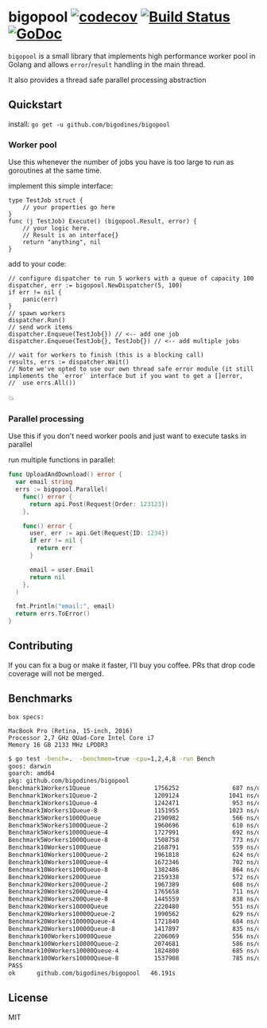 # bigopool [![codecov](https://codecov.io/gh/bigodines/bigopool/branch/master/graph/badge.svg)](https://codecov.io/gh/bigodines/bigopool) [![Build Status](https://travis-ci.org/bigodines/bigopool.png)](https://travis-ci.org/bigodines/bigopool) [![GoDoc](https://img.shields.io/badge/godoc-reference-blue.svg?style=flat-square)](https://godoc.org/github.com/bigodines/bigopool)


`bigopool` is a small library that implements high performance worker pool in Golang and allows `error`/`result` handling in the main thread.

It also provides a thread safe parallel processing abstraction

## Quickstart

install:
`go get -u github.com/bigodines/bigopool`

### Worker pool

Use this whenever the number of jobs you have is too large to run as goroutines at the same time.

implement this simple interface:
```golang
type TestJob struct {
    // your properties go here
}
func (j TestJob) Execute() (bigopool.Result, error) {
    // your logic here.
    // Result is an interface{}
    return "anything", nil
}
```

add to your code:
```golang
// configure dispatcher to run 5 workers with a queue of capacity 100
dispatcher, err := bigopool.NewDispatcher(5, 100)
if err != nil {
    panic(err)
}
// spawn workers
dispatcher.Run()
// send work items
dispatcher.Enqueue(TestJob{}) // <-- add one job
dispatcher.Enqueue(TestJob{}, TestJob{}) // <-- add multiple jobs

// wait for workers to finish (this is a blocking call)
results, errs := dispatcher.Wait()
// Note we've opted to use our own thread safe error module (it still implements the `error` interface but if you want to get a []error,
//  use errs.All())
```

:boom:

### Parallel processing

Use this if you don't need worker pools and just want to execute tasks in parallel

run multiple functions in parallel:
```go
func UploadAndDownload() error {
  var email string
  errs := bigopool.Parallel(
    func() error {
      return api.Post(Request{Order: 123123})
    },

    func() error {
      user, err := api.Get(Request{ID: 1234})
      if err != nil {
        return err
      }

      email = user.Email
      return nil
    },
  )

  fmt.Println("email:", email)
  return errs.ToError()
}
```

## Contributing

If you can fix a bug or make it faster, I'll buy you coffee. PRs that drop code coverage will not be merged.

## Benchmarks
```
box specs:

MacBook Pro (Retina, 15-inch, 2016)
Processor 2,7 GHz QUad-Core Intel Core i7
Memory 16 GB 2133 MHz LPDDR3
```
```bash
$ go test -bench=.  -benchmem=true -cpu=1,2,4,8 -run Bench
goos: darwin
goarch: amd64
pkg: github.com/bigodines/bigopool
Benchmark1Workers1Queue                  1756252               687 ns/op              98 B/op          0 allocs/op
Benchmark1Workers1Queue-2                1209124              1041 ns/op              91 B/op          0 allocs/op
Benchmark1Workers1Queue-4                1242471               953 ns/op              89 B/op          0 allocs/op
Benchmark1Workers1Queue-8                1151955              1023 ns/op              96 B/op          0 allocs/op
Benchmark5Workers1000Queue               2190982               566 ns/op              98 B/op          0 allocs/op
Benchmark5Workers1000Queue-2             1960696               610 ns/op              88 B/op          0 allocs/op
Benchmark5Workers1000Queue-4             1727991               692 ns/op              80 B/op          0 allocs/op
Benchmark5Workers1000Queue-8             1508758               773 ns/op              91 B/op          0 allocs/op
Benchmark10Workers100Queue               2168791               559 ns/op              79 B/op          0 allocs/op
Benchmark10Workers100Queue-2             1961818               624 ns/op              88 B/op          0 allocs/op
Benchmark10Workers100Queue-4             1672346               702 ns/op              82 B/op          0 allocs/op
Benchmark10Workers100Queue-8             1382486               864 ns/op              80 B/op          0 allocs/op
Benchmark20Workers200Queue               2159338               572 ns/op              80 B/op          0 allocs/op
Benchmark20Workers200Queue-2             1967389               608 ns/op              88 B/op          0 allocs/op
Benchmark20Workers200Queue-4             1765658               711 ns/op              98 B/op          0 allocs/op
Benchmark20Workers200Queue-8             1445559               838 ns/op              95 B/op          0 allocs/op
Benchmark20Workers10000Queue             2220480               551 ns/op              97 B/op          0 allocs/op
Benchmark20Workers10000Queue-2           1990562               629 ns/op              87 B/op          0 allocs/op
Benchmark20Workers10000Queue-4           1721840               684 ns/op              80 B/op          0 allocs/op
Benchmark20Workers10000Queue-8           1417897               835 ns/op              97 B/op          0 allocs/op
Benchmark100Workers10000Queue            2206069               556 ns/op              98 B/op          0 allocs/op
Benchmark100Workers10000Queue-2          2074681               586 ns/op              83 B/op          0 allocs/op
Benchmark100Workers10000Queue-4          1824800               685 ns/op              95 B/op          0 allocs/op
Benchmark100Workers10000Queue-8          1537908               785 ns/op              90 B/op          0 allocs/op
PASS
ok      github.com/bigodines/bigopool   46.191s
```

## License

MIT
